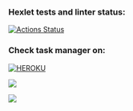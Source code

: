 ### Hexlet tests and linter status:
[![Actions Status](https://github.com/LilDrugHill/python-project-52/workflows/hexlet-check/badge.svg)](https://github.com/LilDrugHill/python-project-52/actions) 

### Check task manager on:
[![HEROKU](https://img.shields.io/badge/HEROKU-430098?style=for-the-badge&logo=heroku&logoColor=white)](https://afternoon-sands-50209.herokuapp.com)

<a href="https://codeclimate.com/github/LilDrugHill/task-manager/maintainability"><img src="https://api.codeclimate.com/v1/badges/099cd5cc372b8fda668a/maintainability" /></a>

<a href="https://codeclimate.com/github/LilDrugHill/task-manager/test_coverage"><img src="https://api.codeclimate.com/v1/badges/099cd5cc372b8fda668a/test_coverage" /></a>